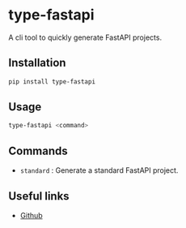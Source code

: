 # type-fastapi
A cli tool to quickly generate FastAPI projects.

## Installation

```bash
pip install type-fastapi
```

## Usage

```bash
type-fastapi <command>
```

## Commands

- `standard` : Generate a standard FastAPI project.


## Useful links

- [Github](https://github.com/typerelax/type-fastapi)